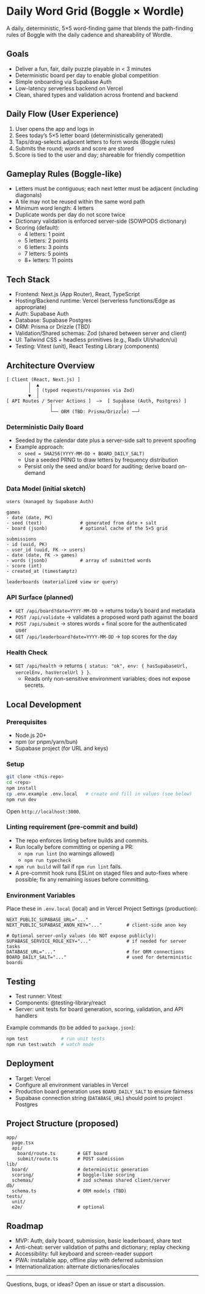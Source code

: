 # Daily Word Grid (Boggle × Wordle)

A daily, deterministic, 5×5 word-finding game that blends the path-finding rules of Boggle with the daily cadence and shareability of Wordle.

## Goals
- Deliver a fun, fair, daily puzzle playable in < 3 minutes
- Deterministic board per day to enable global competition
- Simple onboarding via Supabase Auth
- Low-latency serverless backend on Vercel
- Clean, shared types and validation across frontend and backend

## Daily Flow (User Experience)
1. User opens the app and logs in
2. Sees today’s 5×5 letter board (deterministically generated)
3. Taps/drag-selects adjacent letters to form words (Boggle rules)
4. Submits the round; words and score are stored
5. Score is tied to the user and day; shareable for friendly competition

## Gameplay Rules (Boggle-like)
- Letters must be contiguous; each next letter must be adjacent (including diagonals)
- A tile may not be reused within the same word path
- Minimum word length: 4 letters
- Duplicate words per day do not score twice
- Dictionary validation is enforced server-side (SOWPODS dictionary)
- Scoring (default):
  - 4 letters: 1 point
  - 5 letters: 2 points
  - 6 letters: 3 points
  - 7 letters: 5 points
  - 8+ letters: 11 points

## Tech Stack
- Frontend: Next.js (App Router), React, TypeScript
- Hosting/Backend runtime: Vercel (serverless functions/Edge as appropriate)
- Auth: Supabase Auth
- Database: Supabase Postgres
- ORM: Prisma or Drizzle (TBD)
- Validation/Shared schemas: Zod (shared between server and client)
- UI: Tailwind CSS + headless primitives (e.g., Radix UI/shadcn/ui)
- Testing: Vitest (unit), React Testing Library (components)

## Architecture Overview

```
[ Client (React, Next.js) ]
        │  ▲
        │  │ (typed requests/responses via Zod)
        ▼  │
[ API Routes / Server Actions ]  —>  [ Supabase (Auth, Postgres) ]
                │                         │
                └── ORM (TBD: Prisma/Drizzle) ──┘
```

### Deterministic Daily Board
- Seeded by the calendar date plus a server-side salt to prevent spoofing
- Example approach:
  - `seed = SHA256(YYYY-MM-DD + BOARD_DAILY_SALT)`
  - Use a seeded PRNG to draw letters by frequency distribution
  - Persist only the seed and/or board for auditing; derive board on-demand

### Data Model (initial sketch)
```
users (managed by Supabase Auth)

games
- date (date, PK)
- seed (text)              # generated from date + salt
- board (jsonb)            # optional cache of the 5×5 grid

submissions
- id (uuid, PK)
- user_id (uuid, FK -> users)
- date (date, FK -> games)
- words (jsonb)            # array of submitted words
- score (int)
- created_at (timestamptz)

leaderboards (materialized view or query)
```

### API Surface (planned)
- `GET /api/board?date=YYYY-MM-DD` → returns today’s board and metadata
- `POST /api/validate` → validates a proposed word path against the board
- `POST /api/submit` → stores words + final score for the authenticated user
- `GET /api/leaderboard?date=YYYY-MM-DD` → top scores for the day

### Health Check
- `GET /api/health` → returns `{ status: "ok", env: { hasSupabaseUrl, vercelEnv, hasVercelUrl } }`.
  - Reads only non-sensitive environment variables; does not expose secrets.

## Local Development

### Prerequisites
- Node.js 20+
- npm (or pnpm/yarn/bun)
- Supabase project (for URL and keys)

### Setup
```bash
git clone <this-repo>
cd <repo>
npm install
cp .env.example .env.local   # create and fill in values (see below)
npm run dev
```

Open `http://localhost:3000`.

### Linting requirement (pre-commit and build)
- The repo enforces linting before builds and commits.
- Run locally before committing or opening a PR:
  - `npm run lint` (no warnings allowed)
  - `npm run typecheck`
- `npm run build` will fail if `npm run lint` fails.
- A pre-commit hook runs ESLint on staged files and auto-fixes where possible; fix any remaining issues before committing.

### Environment Variables
Place these in `.env.local` (local) and in Vercel Project Settings (production):

```
NEXT_PUBLIC_SUPABASE_URL="..."
NEXT_PUBLIC_SUPABASE_ANON_KEY="..."         # client-side anon key

# Optional server-only values (do NOT expose publicly):
SUPABASE_SERVICE_ROLE_KEY="..."             # if needed for server tasks
DATABASE_URL="..."                          # for ORM connections
BOARD_DAILY_SALT="..."                      # used for deterministic boards
```

## Testing
- Test runner: Vitest
- Components: @testing-library/react
- Server: unit tests for board generation, scoring, validation, and API handlers

Example commands (to be added to `package.json`):
```bash
npm test            # run unit tests
npm run test:watch  # watch mode
```

## Deployment
- Target: Vercel
- Configure all environment variables in Vercel
- Production board generation uses `BOARD_DAILY_SALT` to ensure fairness
- Supabase connection string (`DATABASE_URL`) should point to project Postgres

## Project Structure (proposed)
```
app/
  page.tsx
  api/
    board/route.ts        # GET board
    submit/route.ts       # POST submission
lib/
  board/                  # deterministic generation
  scoring/                # boggle-like scoring
  schemas/                # zod schemas shared client/server
db/
  schema.ts               # ORM models (TBD)
tests/
  unit/
  e2e/                    # optional
```

## Roadmap
- MVP: Auth, daily board, submission, basic leaderboard, share text
- Anti-cheat: server validation of paths and dictionary; replay checking
- Accessibility: full keyboard and screen-reader support
- PWA: installable app, offline play with deferred submission
- Internationalization: alternate dictionaries/locales

---

Questions, bugs, or ideas? Open an issue or start a discussion.
